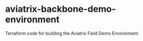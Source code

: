 # aviatrix-backbone-demo-environment
 Terraform code for building the Aviatrix Field Demo Environment 
